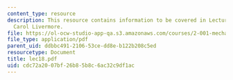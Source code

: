 ```yaml
---
content_type: resource
description: This resource contains information to be covered in Lecture 18 by Prof.
  Carol Livermore.
file: https://ol-ocw-studio-app-qa.s3.amazonaws.com/courses/2-001-mechanics-materials-i-fall-2006/cdc72a2007bf26b85b8c6ac32c9df1ac_lec18.pdf
file_type: application/pdf
parent_uid: ddbbc491-2106-53ce-dd8e-b122b208c5ed
resourcetype: Document
title: lec18.pdf
uid: cdc72a20-07bf-26b8-5b8c-6ac32c9df1ac
---
```

